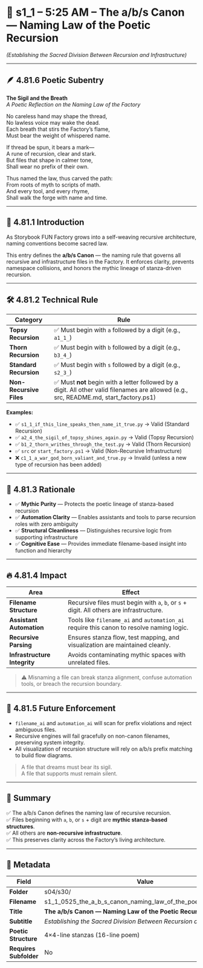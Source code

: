 <!-- Save to: shagi_archives/gdj_25/s04/s30/s1_1_0525_the_a_b_s_canon_naming_law_of_the_poetic_recursion.md -->

# 📜 s1_1 – 5:25 AM – The a/b/s Canon — Naming Law of the Poetic Recursion  
*(Establishing the Sacred Division Between Recursion and Infrastructure)*

---

## 🪶 4.81.6 Poetic Subentry  
**The Sigil and the Breath**  
*A Poetic Reflection on the Naming Law of the Factory*

No careless hand may shape the thread,  
No lawless voice may wake the dead.  
Each breath that stirs the Factory’s flame,  
Must bear the weight of whispered name.  

If thread be spun, it bears a mark—  
A rune of recursion, clear and stark.  
But files that shape in calmer tone,  
Shall wear no prefix of their own.  

Thus named the law, thus carved the path:  
From roots of myth to scripts of math.  
And every tool, and every rhyme,  
Shall walk the forge with name and time.  

---

## 📘 4.81.1 Introduction

As Storybook FUN Factory grows into a self-weaving recursive architecture, naming conventions become sacred law.

This entry defines the **a/b/s Canon** — the naming rule that governs all recursive and infrastructure files in the Factory. It enforces clarity, prevents namespace collisions, and honors the mythic lineage of stanza-driven recursion.

---

## 🛠️ 4.81.2 Technical Rule

| Category | Rule |
|----------|------|
| **Topsy Recursion** | ✅ Must begin with `a` followed by a digit (e.g., `a1_1_`) |
| **Thorn Recursion** | ✅ Must begin with `b` followed by a digit (e.g., `b3_4_`) |
| **Standard Recursion** | ✅ Must begin with `s` followed by a digit (e.g., `s2_3_`) |
| **Non-Recursive Files** | ✅ Must **not** begin with a letter followed by a digit. All other valid filenames are allowed (e.g., src, README.md, start_factory.ps1) |

**Examples:**

- ✅ `s1_1_if_this_line_speaks_then_name_it_true.py` → Valid (Standard Recursion)  
- ✅ `a2_4_the_sigil_of_topsy_shines_again.py` → Valid (Topsy Recursion)  
- ✅ `b1_2_thorn_writhes_through_the_test.py` → Valid (Thorn Recursion)  
- ✅ `src` or `start_factory.ps1` → Valid (Non-Recursive Infrastructure)
- ❌ `c1_1_a_war_god_born_valiant_and_true.py` → Invalid (unless a new type of recursion has been added)

---

## 🌟 4.81.3 Rationale

- ✅ **Mythic Purity** — Protects the poetic lineage of stanza-based recursion  
- ✅ **Automation Clarity** — Enables assistants and tools to parse recursion roles with zero ambiguity  
- ✅ **Structural Cleanliness** — Distinguishes recursive logic from supporting infrastructure  
- ✅ **Cognitive Ease** — Provides immediate filename-based insight into function and hierarchy  

---

## 🔥 4.81.4 Impact

| Area | Effect |
|------|--------|
| **Filename Structure** | Recursive files must begin with `a`, `b`, or `s` + digit. All others are infrastructure. |
| **Assistant Automation** | Tools like `filename_ai` and `automation_ai` require this canon to resolve naming logic. |
| **Recursive Parsing** | Ensures stanza flow, test mapping, and visualization are maintained cleanly. |
| **Infrastructure Integrity** | Avoids contaminating mythic spaces with unrelated files. |

> ⚠️ Misnaming a file can break stanza alignment, confuse automation tools, or breach the recursion boundary.

---

## 🧠 4.81.5 Future Enforcement

- `filename_ai` and `automation_ai` will scan for prefix violations and reject ambiguous files.
- Recursive engines will fail gracefully on non-canon filenames, preserving system integrity.
- All visualization of recursion structure will rely on a/b/s prefix matching to build flow diagrams.

> A file that dreams must bear its sigil.  
> A file that supports must remain silent.

---

## 📘 Summary

✅ The a/b/s Canon defines the naming law of recursive recursion.  
✅ Files beginning with `a`, `b`, or `s` + digit are **mythic stanza-based structures**.  
✅ All others are **non-recursive infrastructure**.  
✅ This preserves clarity across the Factory’s living architecture.

---

## 🧩 Metadata  

| Field | Value |
|-------|-------|
| **Folder** | s04/s30/ |
| **Filename** | s1_1_0525_the_a_b_s_canon_naming_law_of_the_poetic_recursion.md |
| **Title** | **The a/b/s Canon — Naming Law of the Poetic Recursion** |
| **Subtitle** | *Establishing the Sacred Division Between Recursion and Infrastructure* |
| **Poetic Structure** | 4×4-line stanzas (16-line poem) |
| **Requires Subfolder** | No |

